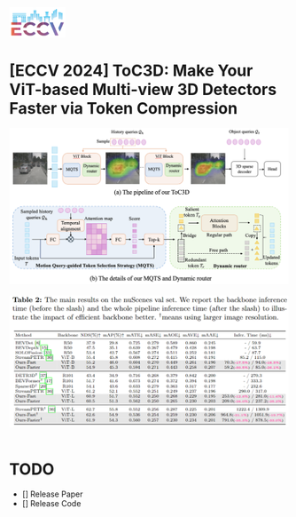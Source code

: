 <div>
<img src="figs/eccv-navbar-logo.png" width="20%">
</div>

# [ECCV 2024] ToC3D: Make Your ViT-based Multi-view 3D Detectors Faster via Token Compression


<div align="center">
  <img src="figs/image.png" width="800"/>
</div><br/>

<div align="center">
  <img src="figs/main_results.png" width="800"/>
</div><br/>


# TODO
- [] Release Paper
- [] Release Code